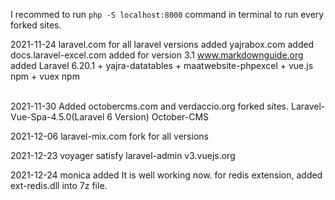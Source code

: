 I recommed to run `php -S localhost:8000` command in terminal to run every forked sites.

2021-11-24
laravel.com for all laravel versions added
yajrabox.com added
docs.laravel-excel.com added for version 3.1
www.markdownguide.org added
Laravel 6.20.1 + yajra-datatables + maatwebsite-phpexcel + vue.js npm + vuex npm

<br>
2021-11-30
Added octobercms.com and verdaccio.org forked sites.
Laravel-Vue-Spa-4.5.0(Laravel 6 Version)
October-CMS

2021-12-06
laravel-mix.com fork for all versions

2021-12-23
voyager
satisfy
laravel-admin
v3.vuejs.org

2021-12-24
monica added It is well working now.
for redis extension, added ext-redis.dll into 7z file.
